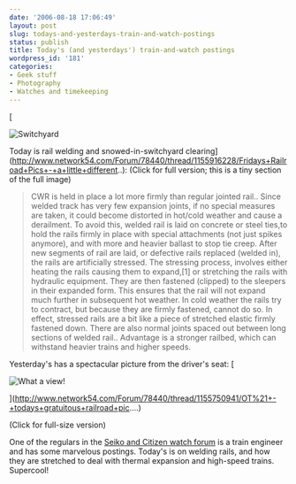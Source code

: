 ```yaml
---
date: '2006-08-18 17:06:49'
layout: post
slug: todays-and-yesterdays-train-and-watch-postings
status: publish
title: Today's (and yesterdays') train-and-watch postings
wordpress_id: '181'
categories:
- Geek stuff
- Photography
- Watches and timekeeping
---
```


[


![Switchyard](http://www.phfactor.net/wp-pics/trainyard-snow.jpg)



Today is rail welding and snowed-in-switchyard clearing](http://www.network54.com/Forum/78440/thread/1155916228/Fridays+Railroad+Pics+-+a+little+different..): (Click for full version; this is a tiny section of the full image)


> CWR is held in place a lot more firmly than regular jointed rail..
Since welded track has very few expansion joints, if no special measures are taken, it could become distorted in hot/cold weather and cause a derailment. To avoid this, welded rail is laid on concrete or steel ties,to hold the rails firmly in place with special attachments (not just spikes anymore), and with more and heavier ballast to stop tie creep.
After new segments of rail are laid, or defective rails replaced (welded in), the rails are artificially stressed. The stressing process, involves either heating the rails causing them to expand,[1] or stretching the rails with hydraulic equipment. They are then fastened (clipped) to the sleepers in their expanded form. This ensures that the rail will not expand much further in subsequent hot weather. In cold weather the rails try to contract, but because they are firmly fastened, cannot do so. In effect, stressed rails are a bit like a piece of stretched elastic firmly fastened down. There are also normal joints spaced out between long sections of welded rail..
Advantage is a stronger railbed, which can withstand heavier trains and higher speeds.


Yesterday's has a spectacular picture from the driver's seat:
[


![What a view!](http://www.phfactor.net/wp-pics/driving-train.jpg)



](http://www.network54.com/Forum/78440/thread/1155750941/OT%21+-+todays+gratuitous+railroad+pic....)

(Click for full-size version)

One of the regulars in the [Seiko and Citizen watch forum](http://www.network54.com/Forum/78440/) is a train engineer and has some marvelous postings. Today's is on welding rails, and how they are stretched to deal with thermal expansion and high-speed trains. Supercool!
